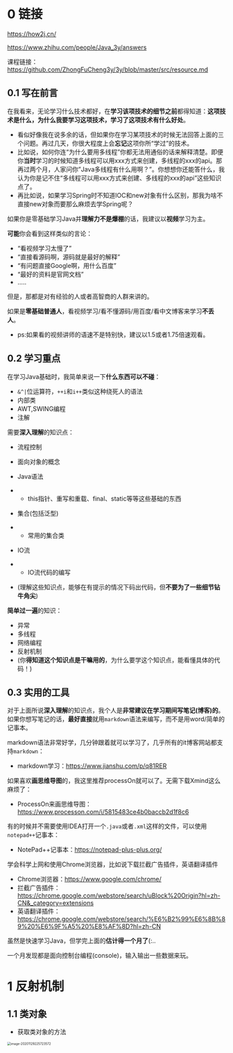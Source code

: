 # 0 链接

https://how2j.cn/

https://www.zhihu.com/people/Java_3y/answers

课程链接：https://github.com/ZhongFuCheng3y/3y/blob/master/src/resource.md

## 0.1 写在前言

在我看来，无论学习什么技术都好，在**学习该项技术的细节之前**都得知道：**这项技术是什么，为什么我要学习这项技术，学习了这项技术有什么好处**。

- 看似好像我在说多余的话，但如果你在学习某项技术的时候无法回答上面的三个问题。再过几天，你很大程度上会**忘记**这项你所“学过”的技术。
- 比如说，如何你连“为什么要用多线程”你都无法用通俗的话来解释清楚。即便你**当时**学习的时候知道多线程可以用xxx方式来创建，多线程的xxx的api。那再过两个月，人家问你”Java多线程有什么用啊？”。你想想你还能答什么，我认为你是记不住“多线程可以用xxx方式来创建、多线程的xxx的api”这些知识点了。
- 再比如说，如果学习Spring时不知道IOC和new对象有什么区别，那我为啥不直接new对象而要那么麻烦去学Spring呢？

如果你是零基础学习Java并**理解力不是爆棚**的话，我建议以**视频**学习为主。

**可能**你会看到这样类似的言论：

- “看视频学习太慢了”
- “直接看源码啊，源码就是最好的解释”
- “有问题直接Google啊，用什么百度”
- “最好的资料是官网文档”
- …..

但是，那都是对有经验的人或者高智商的人群来讲的。

如果是**零基础普通人**，看视频学习/看不懂源码/用百度/看中文博客来学习**不丢人**。

- ps:如果看的视频讲师的语速不是特别快，建议以1.5或者1.75倍速观看。

## 0.2 学习重点

在学习Java基础时，我简单来说一下**什么东西可以不碰**：

- `&^|`位运算符，`++i`和`i++`类似这种绕死人的语法
- 内部类
- AWT,SWING编程
- 注解

需要**深入理解**的知识点：

- 流程控制

- 面向对象的概念

- Java语法

- - this指针、重写和重载、final、static等等这些基础的东西

- 集合(包括泛型)

- - 常用的集合类

- IO流

- - IO流代码的编写  

- (理解这些知识点，能够在有提示的情况下码出代码，但**不要为了一些细节钻牛角尖**)

**简单过一遍**的知识：

- 异常
- 多线程
- 网络编程
- 反射机制
- (你**得知道这个知识点是干嘛用的**，为什么要学这个知识点，能看懂具体的代码！)

## 0.3 实用的工具

对于上面所说**深入理解**的知识点，我个人是**非常建议在学习期间写笔记(博客)的**。如果你想写笔记的话，**最好直接**就用`markdown`语法来编写，而不是用word/简单的记事本。

markdown语法非常好学，几分钟跟着就可以学习了，几乎所有的it博客网站都支持`markdown`：

- markdown学习：https://www.jianshu.com/p/q81RER

如果喜欢**画思维导图**的，我这里推荐processOn就可以了。无需下载Xmind这么麻烦了：

- ProcessOn来画思维导图：https://www.processon.com/i/5815483ce4b0baccb2d1f8c6

有的时候并不需要使用IDEA打开一个`.java`或者`.xml`这样的文件，可以使用`notepad++`记事本：

- NotePad++记事本：https://notepad-plus-plus.org/

学会科学上网和使用Chrome浏览器，比如说下载拦截广告插件，英语翻译插件

- Chrome浏览器：https://www.google.com/chrome/
- 拦截广告插件：https://chrome.google.com/webstore/search/uBlock%20Origin?hl=zh-CN&_category=extensions
- 英语翻译插件：https://chrome.google.com/webstore/search/%E6%B2%99%E6%8B%89%20%E6%9F%A5%20%E8%AF%8D?hl=zh-CN

虽然是快速学习Java，但学完上面的**估计得一个月了**(:..

一个月发现都是面向控制台编程(console)，输入输出一些数据来玩。

# 1 反射机制

## 1.1 类对象

- 获取类对象的方法

<img src="C:\Users\Deon\AppData\Roaming\Typora\typora-user-images\image-20201129225723572.png" alt="image-20201129225723572" style="zoom:50%;" />

